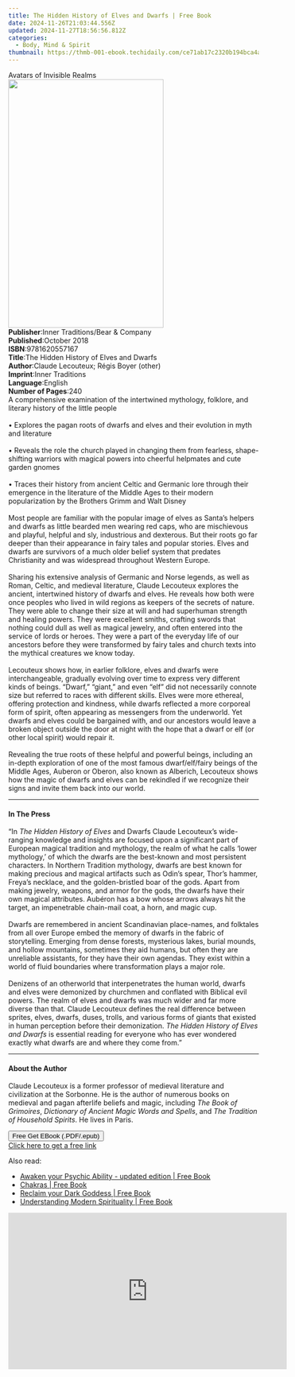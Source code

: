```yaml
---
title: The Hidden History of Elves and Dwarfs | Free Book
date: 2024-11-26T21:03:44.556Z
updated: 2024-11-27T18:56:56.812Z
categories:
  - Body, Mind & Spirit
thumbnail: https://thmb-001-ebook.techidaily.com/ce71ab17c2320b194bca4a94dc1fab0f50d06952cd1b6f4ead408bca925b23e0.jpg
---
```

<main id="book-container">
  <div class="flex flex-col">
    <div class="book-brief flex-1 py-6 px-4 sm:p-6 md:py-10 md:px-8">
      <!-- brief-->
      <div class="book-brief-main">Avatars of Invisible Realms</div>
    </div>
    <div
      class="book-meta-info flex-1 grid gap-4 col-start-1 col-end-3 row-start-1 sm:mb-6 sm:grid-cols-4 lg:gap-6 lg:col-start-2 lg:row-end-6 lg:row-span-6 lg:mb-0"
    >
      <div
        class="book-meta-info-left place-content-center mt-4 p-4 text-sm leading-6 col-start-2 col-span-2 dark:text-slate-400"
      >
        <img
          class="w-full h-500 object-cover rounded-lg sm:h-255 sm:col-span-2 lg:col-span-full"
          src="https://img-001-ebook.techidaily.com/6863a263dc31dd6575890514843a22d7813ac40fb7e3d690f2c6e41c1e960021.jpg"
          alt=""
          width="312"
          height="500"
        />
      </div>
      <div
        class="book-meta-info-right mt-2 col-start-1 row-start-2 col-span-3 self-center"
      >
        <!-- meta data  -->
        <div class="flex flex-col px-4 md:px-8">
          <div class="flex-1">
            <strong>Publisher</strong>:<span class="px-2"
              >Inner Traditions/Bear &amp; Company</span
            >
          </div>
          <div class="flex-1">
            <strong>Published</strong>:<span class="px-2">October 2018</span>
          </div>
          <div class="flex-1">
            <strong>ISBN</strong>:<span class="px-2">9781620557167</span>
          </div>
          <div class="flex-1">
            <strong>Title</strong>:<span class="px-2"
              >The Hidden History of Elves and Dwarfs</span
            >
          </div>
          <div class="flex-1">
            <strong>Author</strong>:<span class="px-2"
              >Claude Lecouteux; Régis Boyer (other)</span
            >
          </div>
          <div class="flex-1">
            <strong>Imprint</strong>:<span class="px-2">Inner Traditions</span>
          </div>
          <div class="flex-1">
            <strong>Language</strong>:<span class="px-2">English</span>
          </div>
          <div class="flex-1">
            <strong>Number of Pages</strong>:<span class="px-2">240</span>
          </div>
        </div>
      </div>
    </div>
    <div class="book-description flex-1 py-6 px-4 sm:p-6 md:py-10 md:px-8">
      <div class="book-description-main">
        <div accordion-content="" id="description">
          A comprehensive examination of the intertwined mythology, folklore,
          and literary history of the little people <br /><br />• Explores the
          pagan roots of dwarfs and elves and their evolution in myth and
          literature <br /><br />• Reveals the role the church played in
          changing them from fearless, shape-shifting warriors with magical
          powers into cheerful helpmates and cute garden gnomes <br /><br />•
          Traces their history from ancient Celtic and Germanic lore through
          their emergence in the literature of the Middle Ages to their modern
          popularization by the Brothers Grimm and Walt Disney <br /><br />Most
          people are familiar with the popular image of elves as Santa’s helpers
          and dwarfs as little bearded men wearing red caps, who are mischievous
          and playful, helpful and sly, industrious and dexterous. But their
          roots go far deeper than their appearance in fairy tales and popular
          stories. Elves and dwarfs are survivors of a much older belief system
          that predates Christianity and was widespread throughout Western
          Europe. <br /><br />Sharing his extensive analysis of Germanic and
          Norse legends, as well as Roman, Celtic, and medieval literature,
          Claude Lecouteux explores the ancient, intertwined history of dwarfs
          and elves. He reveals how both were once peoples who lived in wild
          regions as keepers of the secrets of nature. They were able to change
          their size at will and had superhuman strength and healing powers.
          They were excellent smiths, crafting swords that nothing could dull as
          well as magical jewelry, and often entered into the service of lords
          or heroes. They were a part of the everyday life of our ancestors
          before they were transformed by fairy tales and church texts into the
          mythical creatures we know today. <br /><br />Lecouteux shows how, in
          earlier folklore, elves and dwarfs were interchangeable, gradually
          evolving over time to express very different kinds of beings. “Dwarf,”
          “giant,” and even “elf” did not necessarily connote size but referred
          to races with different skills. Elves were more ethereal, offering
          protection and kindness, while dwarfs reflected a more corporeal form
          of spirit, often appearing as messengers from the underworld. Yet
          dwarfs and elves could be bargained with, and our ancestors would
          leave a broken object outside the door at night with the hope that a
          dwarf or elf (or other local spirit) would repair it.
          <br /><br />Revealing the true roots of these helpful and powerful
          beings, including an in-depth exploration of one of the most famous
          dwarf/elf/fairy beings of the Middle Ages, Auberon or Oberon, also
          known as Alberich, Lecouteux shows how the magic of dwarfs and elves
          can be rekindled if we recognize their signs and invite them back into
          our world.
        </div>
        <div class="accordion-fader"></div>
      </div>
    </div>
    <div class="book-excerpts flex-1 py-6 px-4 sm:p-6 md:py-10 md:px-8">
      <!-- excerpts-->
      <div class="book-excerpts-main">
        <hr />
        <h4 class="placeholder placeholder-heading">
          <span>In The Press</span>
        </h4>
        <p>
          “In <i>The Hidden History of Elves</i> and Dwarfs Claude Lecouteux’s
          wide-ranging knowledge and insights are focused upon a significant
          part of European magical tradition and mythology, the realm of what he
          calls ‘lower mythology,’ of which the dwarfs are the best-known and
          most persistent characters. In Northern Tradition mythology, dwarfs
          are best known for making precious and magical artifacts such as
          Odin’s spear, Thor’s hammer, Freya’s necklace, and the golden-bristled
          boar of the gods. Apart from making jewelry, weapons, and armor for
          the gods, the dwarfs have their own magical attributes. Aubéron has a
          bow whose arrows always hit the target, an impenetrable chain-mail
          coat, a horn, and magic cup. <br /><br />Dwarfs are remembered in
          ancient Scandinavian place-names, and folktales from all over Europe
          embed the memory of dwarfs in the fabric of storytelling. Emerging
          from dense forests, mysterious lakes, burial mounds, and hollow
          mountains, sometimes they aid humans, but often they are unreliable
          assistants, for they have their own agendas. They exist within a world
          of fluid boundaries where transformation plays a major role.
          <br /><br />Denizens of an otherworld that interpenetrates the human
          world, dwarfs and elves were demonized by churchmen and conflated with
          Biblical evil powers. The realm of elves and dwarfs was much wider and
          far more diverse than that. Claude Lecouteux defines the real
          difference between sprites, elves, dwarfs, duses, trolls, and various
          forms of giants that existed in human perception before their
          demonization. <i>The Hidden History of Elves and Dwarfs</i> is
          essential reading for everyone who has ever wondered exactly what
          dwarfs are and where they come from.”
        </p>
      </div>
    </div>
    <div class="book-about-author flex-1 py-6 px-4 sm:p-6 md:py-10 md:px-8">
      <!-- about author-->
      <div class="book-main-author-main">
        <hr />
        <h4 class="placeholder placeholder-heading">
          <span>About the Author</span>
        </h4>
        <p>
          Claude Lecouteux is a former professor of medieval literature and
          civilization at the Sorbonne. He is the author of numerous books on
          medieval and pagan afterlife beliefs and magic, including
          <i>The Book of Grimoires</i>,
          <i>Dictionary of Ancient Magic Words and Spells</i>, and
          <i>The Tradition of Household Spirits</i>. He lives in Paris.
        </p>
      </div>
    </div>
    <div class="book-free-get flex-1 py-6 px-4 sm:p-6 md:py-10 md:px-8">
      <button
        id="btn-free-get"
        class="bg-blue-500 hover:bg-blue-700 text-white font-bold py-2 px-4 rounded"
      >
        Free Get EBook (.PDF/.epub)
      </button>
      <div id="countdown-display" class="px-2 text-lg mt-2"></div>
      <a
        id="free-link"
        class="hidden bg-blue-500 hover:bg-blue-700 text-white font-bold py-2 px-4 rounded"
        href="https://www.ebooks.com/en-us/book/96028109/the-hidden-history-of-elves-and-dwarfs/claude-lecouteux/"
        target="_blank"
        >Click here to get a free link</a
      >
    </div>
    <script>
      let countdownTime = 0;
      let countdownInterval = null;
      document
        .getElementById('btn-free-get')
        .addEventListener('click', startCountdown);
      function startCountdown() {
        countdownTime = new Date().getTime() + 60000 * 3;
        countdownInterval = setInterval(updateCountdown, 1000);
        document.getElementById('btn-free-get').disabled = true;
        document
          .getElementById('btn-free-get')
          .classList.add('bg-gray-500', 'cursor-not-allowed');
      }
      function updateCountdown() {
        let currentTime = new Date().getTime();
        let timeLeft = countdownTime - currentTime;
        let secondsLeft = Math.floor(timeLeft / 1000);
        document.getElementById('countdown-display').innerHTML =
          `Remaining time: ${secondsLeft} seconds.`;
        if (secondsLeft <= 0) {
          clearInterval(countdownInterval);
          document.getElementById('btn-free-get').classList.add('hidden');
          document.getElementById('free-link').classList.remove('hidden');
          document.getElementById('countdown-display').innerHTML = '';
        }
      }
    </script>
  </div>
</main>

<ins class="adsbygoogle"
      style="display:block"
      data-ad-client="ca-pub-7571918770474297"
      data-ad-slot="8358498916"
      data-ad-format="auto"
      data-full-width-responsive="true"></ins>
    

<span class="atpl-alsoreadstyle">Also read:</span>
<div><ul>
<li><a href="https://novels-ebooks.techidaily.com/211372500-9781922786883-awaken-your-psychic-ability-updated-edition/"><u>Awaken your Psychic Ability - updated edition | Free Book</u></a></li>
<li><a href="https://novels-ebooks.techidaily.com/211372509-9781923009196-chakras/"><u>Chakras | Free Book</u></a></li>
<li><a href="https://novels-ebooks.techidaily.com/211372499-9781922786807-reclaim-your-dark-goddess/"><u>Reclaim your Dark Goddess | Free Book</u></a></li>
<li><a href="https://novels-ebooks.techidaily.com/211372504-9781923009080-understanding-modern-spirituality/"><u>Understanding Modern Spirituality | Free Book</u></a></li>
</ul></div>

<!-- affiliate ads begin -->
<iframe width="560" height="315" src="https://www.youtube.com/embed/9wiIVztRIqQ?si=GBgdwQ78k5hbeFDv&autoplay=1" title="YouTube video player" frameborder="0" allow="accelerometer; autoplay; clipboard-write; encrypted-media; gyroscope; picture-in-picture; web-share" referrerpolicy="strict-origin-when-cross-origin" allowfullscreen></iframe>
<!-- affiliate ads end -->

